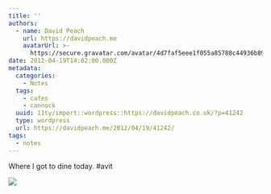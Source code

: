 ```yaml
---
title: ''
authors:
  - name: David Peach
    url: https://davidpeach.me
    avatarUrl: >-
      https://secure.gravatar.com/avatar/4d7faf5eee1f055a85788c44936b8995eaab6dfb004e7854ec747ccb272e91ee?s=96&d=mm&r=g
date: 2012-04-19T14:02:00.000Z
metadata:
  categories:
    - Notes
  tags:
    - cafes
    - cannock
  uuid: 11ty/import::wordpress::https://davidpeach.co.uk/?p=41242
  type: wordpress
  url: https://davidpeach.me/2012/04/19/41242/
tags:
  - notes
---
```

Where I got to dine today. #avit

[![](/assets/Aq2k5PZCIAIG3kD-VyAjljUuyzeR.jpg)](/assets/Aq2k5PZCIAIG3kD-VyAjljUuyzeR.jpg)